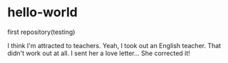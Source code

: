 # hello-world
first repository(testing)

I think I'm attracted to teachers. Yeah, I took out an English teacher. That didn't work out at all. I sent her a love letter... She corrected it!
